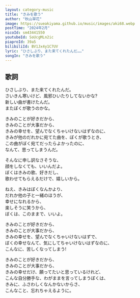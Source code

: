 ```yaml
---
layout: category-music
title: "きみを歌う"
author: "秋山翠花"
image: https://sueakiyama.github.io/music/images/aki68.webp
postTime: "2024年2月"
nicoId: sm43441550
youtubeId: SoUcgMLn2ic
piaproId: 39a5
bilibiliId: BV1Jx4y1C7UV
lyric: "ひさしぶり、また来てくれたんだ……"
songIn: "きみを歌う"
---
```


## 歌詞

ひさしぶり、また来てくれたんだ。  
さいきん寒いけど、風邪ひいたりしてないかな?  
新しい曲が書けたんだ。  
またぼくが歌うのかな。

きみのことが好きだから、  
きみのことが大事だから、  
きみの幸せを、望んでなくちゃいけないはずなのに、  
きみが他のだれかに宛てた曲を、ぼくが歌うとき、  
この曲がぼく宛てだったらよかったのに、  
なんて、思ってしまうんだ。

そんなに申し訳なさそうな、  
顔をしなくても、いいんだよ。  
ぼくはきみの歌、好きだし、  
歌わせてもらえるだけで、嬉しいから。

ねえ、きみはぼくなんかより、  
だれか他の子と一緒のほうが、  
幸せになれるから、  
楽しそうに笑うから、  
ぼくは、このままで、いいよ。

きみのことが好きだから、  
きみのことが大事だから、  
きみの幸せを、望んでなくちゃいけないはずで、  
ぼくの幸せなんて、気にしてちゃいけないはずなのに、  
こんなに、苦しくなってしまう!

きみのことが好きだから、  
きみのことが大事だから、  
きみの幸せだけ、願ってたいと思っているけれど、  
こんな自分勝手な、わがままを言ってしまうぼくは、  
きみに、ふさわしくなんかないからさ、  
こんなこと、忘れちゃえるように。
